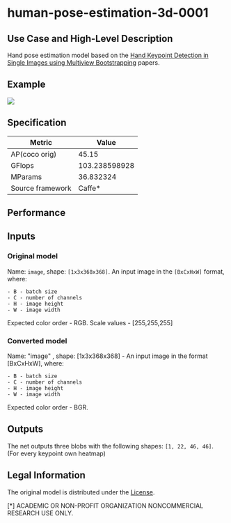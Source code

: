 # human-pose-estimation-3d-0001

## Use Case and High-Level Description

Hand pose estimation model based on the [Hand Keypoint Detection in Single Images using Multiview Bootstrapping](https://arxiv.org/pdf/1704.07809.pdf) papers.

## Example

![](./human-pose-estimation-3d-0001.jpg)

## Specification

| Metric                                                        | Value                   |
|---------------------------------------------------------------|-------------------------|
| AP(coco orig)                                                 | 45.15                   |
| GFlops                                                        | 103.238598928           |
| MParams                                                       | 36.832324               |
| Source framework                                              | Caffe\*                 |

## Performance

## Inputs

### Original model

Name: `image`, shape: `[1x3x368x368]`. An input image in the `[BxCxHxW]` format,
   where:

    - B - batch size
    - C - number of channels
    - H - image height
    - W - image width

   Expected color order - RGB. Scale values - [255,255,255]

### Converted model

Name: "image" , shape: [1x3x368x368] - An input image in the format [BxCxHxW],
   where:

    - B - batch size
    - C - number of channels
    - H - image height
    - W - image width

   Expected color order - BGR.

## Outputs

The net outputs three blobs with the following shapes: `[1, 22, 46, 46]`. (For every keypoint own heatmap)

## Legal Information

The original model is distributed under the
[License](https://github.com/CMU-Perceptual-Computing-Lab/openpose/blob/master/LICENSE).

[*] ACADEMIC OR NON-PROFIT ORGANIZATION NONCOMMERCIAL RESEARCH USE ONLY.

